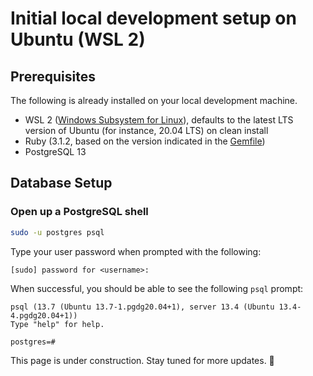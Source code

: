 # Initial local development setup on Ubuntu (WSL 2)



## Prerequisites

The following is already installed on your local development machine.

- WSL 2 ([Windows Subsystem for Linux][1]), defaults to the latest LTS version
    of Ubuntu (for instance, 20.04 LTS) on clean install
- Ruby (3.1.2, based on the version indicated in the [Gemfile](/Gemfile))
- PostgreSQL 13



## Database Setup


### Open up a PostgreSQL shell

```bash
sudo -u postgres psql
```

Type your user password when prompted with the following:

```
[sudo] password for <username>:
```

When successful, you should be able to see the following `psql` prompt:

```
psql (13.7 (Ubuntu 13.7-1.pgdg20.04+1), server 13.4 (Ubuntu 13.4-4.pgdg20.04+1))
Type "help" for help.

postgres=#
```

This page is under construction. Stay tuned for more updates. :construction:



<!-- References -->

[1]: https://docs.microsoft.com/en-us/windows/wsl/
